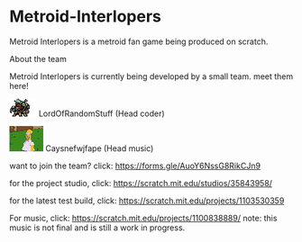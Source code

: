 # Metroid-Interlopers

Metroid Interlopers is a metroid fan game being produced on scratch.


About the team

Metroid Interlopers is currently being developed by a small team. meet them here!

![LordOfRandomStuff](https://github.com/Caysnefwjfape/Metroid-Interlopers/blob/main/92261050_60x60.gif)     LordOfRandomStuff (Head coder)

![Homer Bush GIF](https://github.com/Caysnefwjfape/Metroid-Interlopers/blob/main/profile-pic/homerbush.gif) Caysnefwjfape (Head music)

want to join the team? 
click: https://forms.gle/AuoY6NssG8RikCJn9


for the project studio,
click: https://scratch.mit.edu/studios/35843958/

for the latest test build,
click: https://scratch.mit.edu/projects/1103530359





For music, 
click: https://scratch.mit.edu/projects/1100838889/
note: this music is not final and is still a work in progress.
